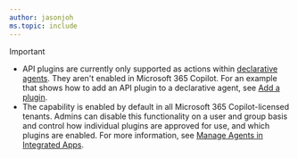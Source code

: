 ```yaml
---
author: jasonjoh
ms.topic: include
---
```


<!-- markdownlint-disable MD041-->

> [!IMPORTANT]
>
> - API plugins are currently only supported as actions within [declarative agents](../overview-declarative-agent.md). They aren't enabled in Microsoft 365 Copilot. For an example that shows how to add an API plugin to a declarative agent, see [Add a plugin](../build-declarative-agents.yml?tutorial-step=7).
> - The capability is enabled by default in all Microsoft 365 Copilot-licensed tenants. Admins can disable this functionality on a user and group basis and control how individual plugins are approved for use, and which plugins are enabled. For more information, see [Manage Agents in Integrated Apps](/microsoft-365/admin/manage/manage-plugins-for-copilot-in-integrated-apps?context=/microsoft-365-copilot/extensibility/context).
